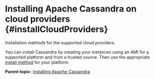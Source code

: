 # Installing Apache Cassandra on cloud providers {#installCloudProviders}

Installation methods for the supported cloud providers.

You can install Cassandra by creating your instances using an AMI for a supported platform and from a trusted source. Then use the appropriate [install method](install_cassandraTOC.md) for your platform.

**Parent topic:** [Installing Apache Cassandra](../../cassandra/install/install_cassandraTOC.md)

